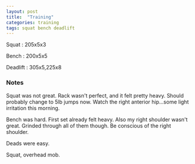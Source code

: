 ```yaml
---
layout: post
title:  "Training"
categories: training
tags: squat bench deadlift
---
```


Squat       :   205x5x3

Bench       :   200x5x5

Deadlift    :   305x5,225x8

### Notes

Squat was not great. Rack wasn't perfect, and it felt pretty heavy. Should
probably change to 5lb jumps now. Watch the right anterior hip...some light
irritation this morning.

Bench was hard. First set already felt heavy. Also my right shoulder wasn't
great. Grinded through all of them though. Be conscious of the right shoulder.

Deads were easy.

Squat, overhead mob.
